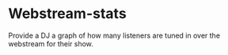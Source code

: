 Webstream-stats
===============

Provide a DJ a graph of how many listeners are tuned in over the webstream for their show.